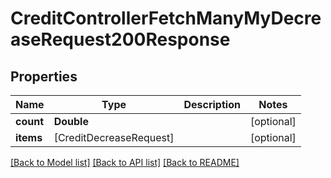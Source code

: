 # CreditControllerFetchManyMyDecreaseRequest200Response

## Properties
Name | Type | Description | Notes
------------ | ------------- | ------------- | -------------
**count** | **Double** |  | [optional] 
**items** | [CreditDecreaseRequest] |  | [optional] 

[[Back to Model list]](../README.md#documentation-for-models) [[Back to API list]](../README.md#documentation-for-api-endpoints) [[Back to README]](../README.md)


